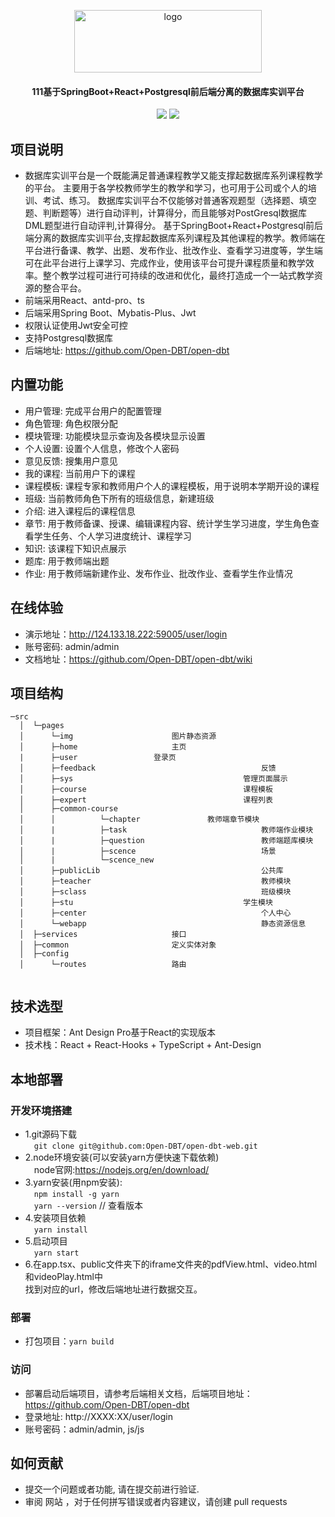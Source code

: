 <p align="center">
	<img alt="logo" height="100" width="300" src="./image/logo-black.png">
</p>


<h4 align="center">111基于SpringBoot+React+Postgresql前后端分离的数据库实训平台</h4>
<p align="center">
	<a href="https://github.com/Open-DBT/open-dbt-web"><img src="https://img.shields.io/badge/opendbt-v2.0.0-brightgreen.svg"></a>
	<a href="https://github.com/Open-DBT/open-dbt-web/blob/master/LICENSE"><img src="https://img.shields.io/github/license/mashape/apistatus.svg"></a>
</p>



## 项目说明

* 数据库实训平台是一个既能满足普通课程教学又能支撑起数据库系列课程教学的平台。
  主要用于各学校教师学生的教学和学习，也可用于公司或个人的培训、考试、练习。
  数据库实训平台不仅能够对普通客观题型（选择题、填空题、判断题等）进行自动评判，计算得分，而且能够对PostGresql数据库DML题型进行自动评判,计算得分。
  基于SpringBoot+React+Postgresql前后端分离的数据库实训平台,支撑起数据库系列课程及其他课程的教学。教师端在平台进行备课、教学、出题、发布作业、批改作业、查看学习进度等，学生端可在此平台进行上课学习、完成作业，使用该平台可提升课程质量和教学效率。整个教学过程可进行可持续的改进和优化，最终打造成一个一站式教学资源的整合平台。
* 前端采用React、antd-pro、ts
* 后端采用Spring Boot、Mybatis-Plus、Jwt
* 权限认证使用Jwt安全可控
* 支持Postgresql数据库
* 后端地址: https://github.com/Open-DBT/open-dbt


## 内置功能

* 用户管理: 完成平台用户的配置管理
* 角色管理: 角色权限分配
* 模块管理: 功能模块显示查询及各模块显示设置
* 个人设置: 设置个人信息，修改个人密码
* 意见反馈: 搜集用户意见
* 我的课程: 当前用户下的课程
* 课程模板: 课程专家和教师用户个人的课程模板，用于说明本学期开设的课程
* 班级: 当前教师角色下所有的班级信息，新建班级
* 介绍: 进入课程后的课程信息
* 章节: 用于教师备课、授课、编辑课程内容、统计学生学习进度，学生角色查看学生任务、个人学习进度统计、课程学习
* 知识: 该课程下知识点展示
* 题库: 用于教师端出题
* 作业: 用于教师端新建作业、发布作业、批改作业、查看学生作业情况

## 在线体验

* 演示地址：http://124.133.18.222:59005/user/login
* 账号密码: admin/admin
* 文档地址：https://github.com/Open-DBT/open-dbt/wiki

## 项目结构

```
─src
  │  └─pages
  │      └─img						图片静态资源
  │      ├─home						主页
  |		 ├─user					登录页
  │      ├─feedback                                  	反馈
  │      ├─sys                                  	管理页面展示
  │      ├─course                                  	课程模板
  │      ├─expert                                  	课程列表
  │      ├─common-course                                 
  │      │          └─chapter				教师端章节模块
  │      |          ├─task                              教师端作业模块
  │      |          ├─question                          教师端题库模块
  │      |          ├─scence                          	场景
  │      |          └─scence_new    
  │      ├─publicLib                                    公共库
  │      ├─teacher                                    	教师模块
  │      ├─sclass                                    	班级模块 
  │      ├─stu                                    	学生模块
  │      ├─center                                    	个人中心
  │      └─webapp                                       静态资源信息
  │  ├─services						接口
  │  ├─common						定义实体对象
  │  ├─config				
  │      └─routes					路由
  
```

## 技术选型

- 项目框架：Ant Design Pro基于React的实现版本
- 技术栈：React + React-Hooks + TypeScript + Ant-Design

## 本地部署

### 开发环境搭建

* 1.git源码下载
  <br />&emsp;`git clone git@github.com:Open-DBT/open-dbt-web.git`
* 2.node环境安装(可以安装yarn方便快速下载依赖)
  <br />&emsp;node官网:https://nodejs.org/en/download/
* 3.yarn安装(用npm安装): 
  <br />&emsp;`npm install -g yarn` 
   <br />&emsp;`yarn --version`      // 查看版本 
* 4.安装项目依赖
  <br />&emsp;`yarn install`
* 5.启动项目
  <br />&emsp;`yarn start`
* 6.在app.tsx、public文件夹下的iframe文件夹的pdfView.html、video.html和videoPlay.html中<br/>找到对应的url，修改后端地址进行数据交互。
### 部署

* 打包项目：`yarn build`

### 访问

* 部署启动后端项目，请参考后端相关文档，后端项目地址：https://github.com/Open-DBT/open-dbt
* 登录地址: http://XXXX:XX/user/login
* 账号密码：admin/admin, js/js

## 如何贡献

* 提交一个问题或者功能, 请在提交前进行验证.
* 审阅 网站 ，对于任何拼写错误或者内容建议，请创建 pull requests
